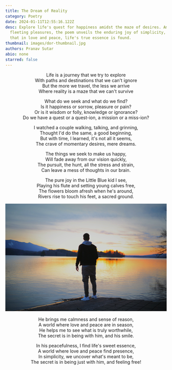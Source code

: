 ```yaml
---
title: The Dream of Reality
category: Poetry
date: 2024-01-11T12:55:16.122Z
desc: Explore life's quest for happiness amidst the maze of desires. Amid
  fleeting pleasures, the poem unveils the enduring joy of simplicity, revealing
  that in love and peace, life's true essence is found.
thumbnail: images/dor-thumbnail.jpg
authors: Pranav Sutar
abio: none
starred: false
---
```

<p style="text-align: center;align:center;">Life is a journey that we try to explore<br>
With paths and destinations that we can't ignore<br>
But the more we travel, the less we arrive<br>
Where reality is a maze that we can't survive</p>

<p style="text-align: center;align:center;">What do we seek and what do we find?<br>
Is it happiness or sorrow, pleasure or pain?<br>
Or is it wisdom or folly, knowledge or ignorance?<br>
Do we have a quest or a quest-ion, a mission or a miss-ion?</p>

<p style="text-align: center;align:center;">I watched a couple walking, talking, and grinning,<br>
Thought I'd do the same, a good beginning,<br>
But with time, I learned, it's not all it seems,<br>
The crave of momentary desires, mere dreams.</p>

<p style="text-align: center;align:center;">The things we seek to make us happy, <br>
Will fade away from our vision quickly, <br>
The pursuit, the hunt, all the stress and strain, <br>
Can leave a mess of thoughts in our brain.</p>

<p style="text-align: center;align:center;">The pure joy in the Little Blue kid I see,<br>
Playing his flute and setting young calves free,<br>
The flowers bloom afresh when he's around,<br>
Rivers rise to touch his feet, a sacred ground.</p>

![](images/dor-pic.jpg)

<p style="text-align: center;align:center;">He brings me calmness and sense of reason, <br>
A world where love and peace are in season,<br> 
He helps me to see what is truly worthwhile, <br>
The secret is in being with him, and his smile.</p>

<p style="text-align: center;align:center;">In his peacefulness, I find life's sweet essence,<br>
A world where love and peace find presence,<br>
In simplicity, we uncover what's meant to be,<br>
The secret is in being just with him, and feeling free!</p>